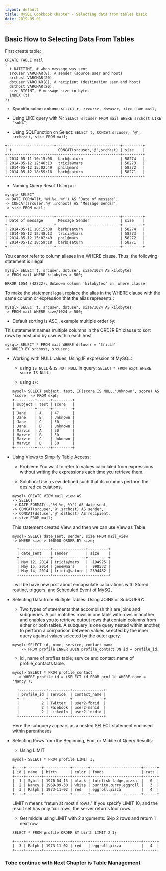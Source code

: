 ```yaml
---
layout: default
title: MySQL Cookbook Chapter - Selecting data from tables basic
date: 2019-05-01
---
```


## Basic How to Selecting Data From Tables


First create table:

```
CREATE TABLE mail
(
  t DATETIME, # when message was sent
  srcuser VARCHAR(8), # sender (source user and host)
  srchost VARCHAR(20),
  dstuser VARCHAR(8), # recipient (destination user and host)
  dsthost VARCHAR(20),
  size BIGINT, # message size in bytes
  INDEX (t)
);

```

- Specific select colums: `SELECT t, srcuser, dstuser, size FROM mail;`

- Using LIKE query with %: `SELECT srcuser FROM mail WHERE srchost LIKE “sub%”;`

- Using SQLFunction on Select: `SELECT t, CONCAT(srcuser, ‘@‘, srchost), size FROM mail;`

```
+---------------------+-----------------------------+---------+
| t                   | CONCAT(srcuser,'@',srchost) | size    |
+---------------------+-----------------------------+---------+
| 2014-05-11 10:15:08 | barb@saturn                 | 58274   |
| 2014-05-12 12:48:13 | tricia@mars                 | 58273   |
| 2014-05-12 15:02:49 | phil@mars                   | 58272   |
| 2014-05-12 18:59:18 | barb@saturn                 | 58271   |
+---------------------+-----------------------------+---------+
```

- Naming Query Result Using `as`:

```
mysql> SELECT
-> DATE_FORMAT(t,'%M %e, %Y') AS ‘Date of message’,
-> CONCAT(srcuser,'@',srchost) AS ‘Message Sender’,
-> size FROM mail;

+---------------------+-----------------------------+---------+
| Date of message     | Message Sender              | size    |
+---------------------+-----------------------------+---------+
| 2014-05-11 10:15:08 | barb@saturn                 | 58274   |
| 2014-05-12 12:48:13 | tricia@mars                 | 58273   |
| 2014-05-12 15:02:49 | phil@mars                   | 58272   |
| 2014-05-12 18:59:18 | barb@saturn                 | 58271   |
+---------------------+-----------------------------+---------+
```

You cannot refer to column aliases in a WHERE clause. Thus, the following statement is illegal

```
mysql> SELECT t, srcuser, dstuser, size/1024 AS kilobytes
-> FROM mail WHERE kilobytes > 500;

ERROR 1054 (42S22): Unknown column 'kilobytes' in 'where clause'
```

To make the statement legal, replace the alias in the WHERE clause with the same column or expression that the alias represents :


```
mysql> SELECT t, srcuser, dstuser, size/1024 AS kilobytes
-> FROM mail WHERE size/1024 > 500;
```

- Default sorting is ASC,, example multiple order by:

This statement names multiple columns in the ORDER BY clause to sort rows by host and by user within each host

```
mysql> SELECT * FROM mail WHERE dstuser = 'tricia'
-> ORDER BY srchost, srcuser;
```

- Working with NULL values, Using IF expression of MySQL:

  - using `IS NULL` & `IS NOT NULL` in query: `SELECT * FROM expt WHERE score IS NULL;`

  - using `IF`:

  ```
  mysql> SELECT subject, test, IF(score IS NULL,'Unknown', score) AS 'score' -> FROM expt;
  +---------+------+---------+
  | subject | test | score   |
  +---------+------+---------+
  | Jane    | A    | 47      |
  | Jane    | B    | Unknown |
  | Jane    | C    | 50      |
  | Jane    | D    | Unknown |
  | Marvin  | A    | 50      |
  | Marvin  | B    | 50      |
  | Marvin  | C    | Unknown |
  | Marvin  | D    | 50      |
  +---------+------+---------+
  ```

- Using Views to Simplify Table Access:

  - Problem: You want to refer to values calculated from expressions without writing the expressions each time you retrieve them.

  - Solution: Use a view defined such that its columns perform the desired calculations.

  ```
  mysql> CREATE VIEW mail_view AS
  -> SELECT
  -> DATE_FORMAT(t,'%M %e, %Y') AS date_sent,
  -> CONCAT(srcuser,'@',srchost) AS sender,
  -> CONCAT(dstuser,'@',dsthost) AS recipient,
  -> size FROM mail;
  ```

  This statement created View, and then we can use View as Table

  ```
  mysql> SELECT date_sent, sender, size FROM mail_view
  -> WHERE size > 100000 ORDER BY size;

    +--------------+---------------+---------+
    | date_sent    | sender        | size    |
    +--------------+---------------+---------+
    | May 12, 2014 | tricia@mars   |  194925 |
    | May 15, 2014 | gene@mars     |  998532 |
    | May 14, 2014 | tricia@saturn | 2394482 |
    +--------------+---------------+---------+
  ```

  I will be have new post about encapsulate calculations with Stored routine, triggers, and Scheduled Event of MySQL

- Selecting Data from Multiple Tables: Using JOINS or SubQUERY:

  - Two types of statements that accomplish this are joins and subqueries. A join matches rows in one table with rows in another and enables you to retrieve output rows that contain columns from either or both tables. A subquery is one query nested within another, to perform a comparison between values selected by the inner query against values selected by the outer query.

  ```
  mysql> SELECT id, name, service, contact_name
      -> FROM profile INNER JOIN profile_contact ON id = profile_id;
  ```

  - id , name of profiles table; service and contact_name of profile_contacts table.

  ```
  mysql> SELECT * FROM profile_contact
    -> WHERE profile_id = (SELECT id FROM profile WHERE name = 'Nancy');

    +------------+----------+--------------+
    | profile_id | service  | contact_name |
    +------------+----------+--------------+
    |          2 | Twitter  | user2-fbrid  |
    |          2 | Facebook | user2-msnid  |
    |          2 | LinkedIn | user2-lnkdid |
    +------------+----------+--------------+
  ```

  Here the subquery appears as a nested SELECT statement enclosed within parentheses

- Selecting Rows from the Beginning, End, or Middle of Query Results:

  - Using LIMIT

  ```
  mysql> SELECT * FROM profile LIMIT 3;

  +----+-------+------------+-------+-----------------------+------+
  | id | name  | birth      | color | foods                 | cats |
  +----+-------+------------+-------+-----------------------+------+
  |  1 | Sybil | 1970-04-13 | black | lutefisk,fadge,pizza  |   0  |
  |  2 | Nancy | 1969-09-30 | white | burrito,curry,eggroll |   3  |
  |  3 | Ralph | 1973-11-02 | red   | eggroll,pizza         |   4  |
  +----+-------+------------+-------+-----------------------+------+
  ```

  LIMIT n means “return at most n rows.” If you specify LIMIT 10, and the result set has only four rows, the server returns four rows.

  - Get middle using LIMIT with 2 arguments: Skip 2 rows and return 1 next row.

  ```
  SELECT * FROM profile ORDER BY birth LIMIT 2,1;

  +----+-------+------------+-------+-----------------------+------+
  |  3 | Ralph | 1973-11-02 | red   | eggroll,pizza         |   4  |
  +----+-------+------------+-------+-----------------------+------+
  ```

### Tobe continue with Next Chapter is Table Management

